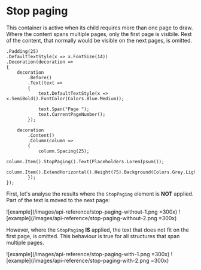 # Stop paging

This container is active when its child requires more than one page to draw. Where the content spans multiple pages, only the first page is visibile. Rest of the content, that normally would be visible on the next pages, is omitted.

```csharp{20}
.Padding(25)
.DefaultTextStyle(x => x.FontSize(14))
.Decoration(decoration =>
{
    decoration
        .Before()
        .Text(text =>
        {
            text.DefaultTextStyle(x => x.SemiBold().FontColor(Colors.Blue.Medium));
            
            text.Span("Page ");
            text.CurrentPageNumber();
        });
    
    decoration
        .Content()
        .Column(column =>
        {
            column.Spacing(25);
            column.Item().StopPaging().Text(Placeholders.LoremIpsum());
            column.Item().ExtendHorizontal().Height(75).Background(Colors.Grey.Lighten2);
        });
});
```

First, let's analyse the results where the `StopPaging` element is **NOT** applied. Part of the text is moved to the next page:

![example](/images/api-reference/stop-paging-without-1.png =300x)
![example](/images/api-reference/stop-paging-without-2.png =300x)

However, where the `StopPaging` **IS** applied, the text that does not fit on the first page, is omitted. This behaviour is true for all structures that span multiple pages.

![example](/images/api-reference/stop-paging-with-1.png =300x)
![example](/images/api-reference/stop-paging-with-2.png =300x)